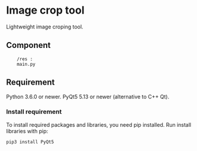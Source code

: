 # Image crop tool

Lightweight image croping tool.

## Component
```
    /res :
    main.py
```
## Requirement

Python 3.6.0 or newer.
PyQt5 5.13 or newer (alternative to C++ Qt).

### Install requirement

To install required packages and libraries, you need pip installed.
Run install libraries with pip:

    pip3 install PyQt5
